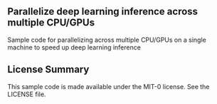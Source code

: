 ## Parallelize deep learning inference across multiple CPU/GPUs

Sample code for parallelizing across multiple CPU/GPUs on a single machine to speed up deep learning inference

## License Summary

This sample code is made available under the MIT-0 license. See the LICENSE file.
